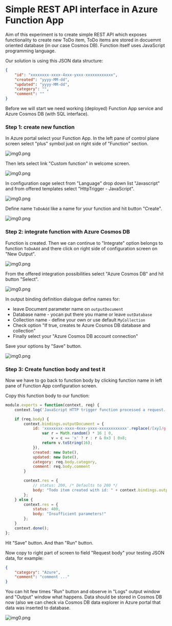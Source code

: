 # Simple REST API interface in Azure Function App

Aim of this experiment is to create simple REST API which exposes functionality to create new ToDo item, ToDo items are stored in docuemnt oriented database (in our case Cosmos DB). Function itself uses JavaScript programming language.

Our solution is using this JSON data structure:
```json
{
    "id": "xxxxxxxx-xxxx-4xxx-yxxx-xxxxxxxxxxxx",
    "created": "yyyy-MM-dd",
    "updated": "yyyy-MM-dd",
    "category": "",
    "comment": ""
}
```

Before we will start we need working (deployed) Function App service and Azure Cosmos DB (with SQL interface).

### Step 1: create new function
In Azure portal select your Function App. In the left pane of control plane screen select "plus" symbol just on right side of "Function" section.

![img0.png](img/img1.png "")

Then lets select link "Custom function" in welcome screen.

![img0.png](img/img2.png "")

In configuration oage select from "Language" drop down list "Javascript" and from offered templates select "HttpTrigger - JavaScript".

![img0.png](img/img3.png "")

Define name `ToDoAdd` like a name for your function and hit button "Create".

![img0.png](img/img4.png "")

### Step 2: integrate function with Azure Cosmos DB

Function is created. Then we can continue to "Integrate" option belongs to function `ToDoAdd` and there click on right side of configuration screen on "New Output".

![img0.png](img/img5.png "")

From the offered integration possibilities select "Azure Cosmos DB" and hit button "Select".

![img0.png](img/img6.png "")

In output binding definition dialogue define names for:
* leave Document parameter name on `outputDocument`
* Database name - yocan put there you rname or leave `outDatabase`
* Collection name - define your own or use default `MyCollection`
* Check option "If true, creates te Azure Cosmos DB database and collection"
* Finally select your "Azure Cosmos DB account connection"

Save your options by "Save" button.

![img0.png](img/img7.png "")

### Step 3: Create function body and test it

Now we have to go back to function body by clicking function name in left pane of Function App configuration screen.

Copy this function body to our function:

```javascript
module.exports = function(context, req) {
    context.log('JavaScript HTTP trigger function processed a request.');

    if (req.body) {
        context.bindings.outputDocument = {
            id: 'xxxxxxxx-xxxx-4xxx-yxxx-xxxxxxxxxxxx'.replace(/[xy]/g, function(c) {
                var r = Math.random() * 16 | 0,
                    v = c == 'x' ? r : r & 0x3 | 0x8;
                return v.toString(16);
            }),
            created: new Date(),
            updated: new Date(),
            category: req.body.category,
            comment: req.body.comment
        }

        context.res = {
            // status: 200, /* Defaults to 200 */
            body: "Todo item created with id: " + context.bindings.outputDocument.id
        };
    } else {
        context.res = {
            status: 400,
            body: "Insufficient parameters!"
        };
    }
    context.done();
};
```
Hit "Save" button. And than "Run" button.

Now copy to right part of screen to field "Request body" your testing JSON data, for example:

```json
{
    "category": "Azure",
    "comment": "comment ..."
}
```
You can hit few times "Run" button and observe in "Logs" output window and "Output" window what happens. Data should be stored in Cosmos DB now (also we can check via Cosmos DB data explorer in Azure portal that data was inserted to database.

![img0.png](img/img8.png "")


